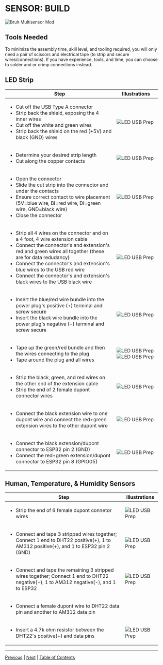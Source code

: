 # SENSOR: BUILD

![Bruh Multisensor Mod](../images/jwdc_bruh_mod.svg)

## Tools Needed
To minimize the assembly time, skill level, and tooling required, you will only need a pair of scissors and electrical tape (to strip and secure wires/connections).  If you have experience, tools, and time, you can choose to solder and or crimp connections instead.

## LED Strip

| Step | Illustrations | 
|--------------|------|
<ul><li>Cut off the USB Type A connector</li><li>Strip back the shield, exposing the 4 inner wires</li><li>Cut off the white and green wires</li><li>Strip back the shield on the red (+5V) and black (GND) wires</li></ul> | ![LED USB Prep](../images/led_usb_prep.png)
<ul><li>Determine your desired strip length</li><li>Cut along the copper contacts</li></ul> | ![LED USB Prep](../images/led_cut.png)
<ul><li>Open the connector</li><li>Slide the cut strip into the connector and under the contacts</li><li>Ensure correct contact to wire placement (5V=blue wire, BI=red wire, DI=green wire, GND=black wire)</li><li>Close the connector</li></ul> | ![LED USB Prep](../images/led_connector.png)
<ul><li>Strip all 4 wires on the connector and on a 4 foot, 4 wire extension cable</li><li>Connect the connector's and extension's red and green wires all together (these are for data redudancy)</li><li>Connect the connector's and extension's blue wires to the USB red wire</li><li>Connect the connector's and extension's black wires to the USB black wire</li></ul> | ![LED USB Prep](../images/led_wire_1.png)
<ul><li>Insert the blue/red wire bundle into the power plug's positive (+) terminal and screw secure</li><li>Insert the black wire bundle into the power plug's negative (-) terminal and screw secure</li></ul> | ![LED USB Prep](../images/led_wire_2.png)
<ul><li>Tape up the green/red bundle and then the wires connecting to the plug</li><li>Tape around the plug and all wires</ul> | ![LED USB Prep](../images/led_tape_1.png)![LED USB Prep](../images/led_tape_2.png)
<ul><li>Strip the black, green, and red wires on the other end of the extension cable</li><li>Strip the end of 2 female dupont connector wires</li></ul> | ![LED USB Prep](../images/led_wire_3.png)
<ul><li>Connect the black extension wire to one dupont wire and connect the red+green extension wires to the other dupont wire</li></ul> | ![LED USB Prep](../images/led_wire_4.png)
<ul><li>Connect the black extension/dupont connector to ESP32 pin 2 (GND)</li><li>Connect the red+green extension/dupont connector to ESP32 pin 8 (GPIO05)</li></ul> | ![LED USB Prep](../images/led_connect.png)

## Human, Temperature, & Humidity Sensors

| Step | Illustrations | 
|--------------|------|
<ul><li>Strip the end of 6 female dupont connetor wires</li></ul> | ![LED USB Prep](../images/y_wires.png)
<ul><li>Connect and tape 3 stripped wires together; Connect 1 end to DHT22 positive(+), 1 to AM312 positive(+), and 1 to ESP32 pin 2 (GND)</li></ul> | ![LED USB Prep](../images/y_connected.png)
<ul><li>Connect and tape the remaining 3 stripped wires together; Connect 1 end to DHT22 negative(-), 1 to AM312 negative(-), and 1 to ESP32 </li></ul> | ![LED USB Prep](../images/y_connected.png)
<ul><li>Connect a female dupont wire to DHT22 data pin and another to AM312 data pin</li></ul> | 
<ul><li>Insert a 4.7k ohm resistor between the DHT22's positive(+) and data pins</li></ul> | ![LED USB Prep](../images/dht_resistor.png)

***

[Previous](esphome.md) | [Next](sensor-configure.md) |
[Table of Contents](../README.md#table-of-contents)